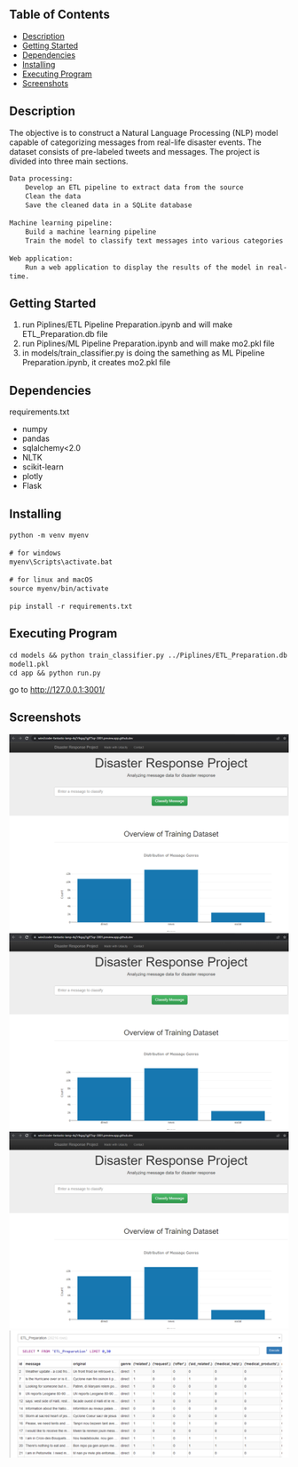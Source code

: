 ## Table of Contents
- [Description](#description)
- [Getting Started](#getting-started)
- [Dependencies](#dependencies)
- [Installing](#installing)
- [Executing Program](#executing-program)
- [Screenshots](#screenshots)

## Description
The objective is to construct a Natural Language Processing (NLP) model capable of categorizing messages from real-life disaster events. The dataset consists of pre-labeled tweets and messages. The project is divided into three main sections. 

    Data processing:
        Develop an ETL pipeline to extract data from the source
        Clean the data
        Save the cleaned data in a SQLite database

    Machine learning pipeline:
        Build a machine learning pipeline
        Train the model to classify text messages into various categories

    Web application:
        Run a web application to display the results of the model in real-time.

## Getting Started
1. run Piplines/ETL Pipeline Preparation.ipynb and will make ETL_Preparation.db file
2. run Piplines/ML Pipeline Preparation.ipynb and will make mo2.pkl file
3. in models/train_classifier.py is doing the samething as ML Pipeline Preparation.ipynb, it creates mo2.pkl file

## Dependencies

requirements.txt

- numpy
- pandas
- sqlalchemy<2.0
- NLTK
- scikit-learn
- plotly
- Flask

## Installing

```
python -m venv myenv

# for windows
myenv\Scripts\activate.bat

# for linux and macOS
source myenv/bin/activate

pip install -r requirements.txt
```

## Executing Program
```
cd models && python train_classifier.py ../Piplines/ETL_Preparation.db model1.pkl
cd app && python run.py 
```
go to http://127.0.0.1:3001/


## Screenshots
![alt text](screenshots/1.png)
![alt text](screenshots/1.png)
![alt text](screenshots/1.png)
![alt text](screenshots/etl_database.png)







